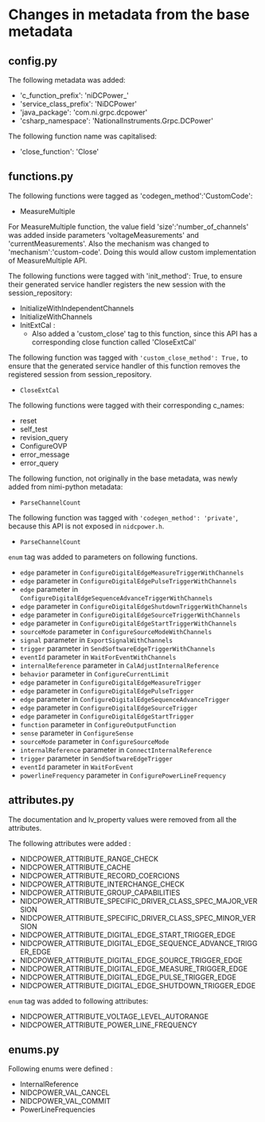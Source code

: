 # Changes in metadata from the base metadata

## config.py

The following metadata was added:
- 'c_function_prefix': 'niDCPower_'
- 'service_class_prefix': 'NiDCPower'
- 'java_package': 'com.ni.grpc.dcpower'
- 'csharp_namespace': 'NationalInstruments.Grpc.DCPower'

The following function name was capitalised:
- 'close_function': 'Close'

## functions.py

The following functions were tagged as 'codegen_method':'CustomCode':
- MeasureMultiple

For MeasureMultiple function, the value field 'size':'number_of_channels' was added inside parameters 'voltageMeasurements' and 'currentMeasurements'. Also the mechanism was changed to 'mechanism':'custom-code'. Doing this would allow custom implementation of MeasureMultiple API.

The following functions were tagged with 'init_method': True, to ensure their generated service handler registers the new session with the session_repository:
- InitializeWithIndependentChannels
- InitializeWithChannels
- InitExtCal : 
    - Also added a 'custom_close' tag to this function, since this API has a corresponding close function called 'CloseExtCal'

The following function was tagged with `'custom_close_method': True,` to ensure that the generated service handler of this function removes
the registered session from session_repository.
- `CloseExtCal`

The following functions were tagged with their corresponding c_names:
- reset
- self_test
- revision_query
- ConfigureOVP
- error_message
- error_query

The following function, not originally in the base metadata, was newly added from nimi-python metadata:
- `ParseChannelCount`

The following function was tagged with `'codegen_method': 'private'`, because this API is not exposed in `nidcpower.h`.
- `ParseChannelCount`

`enum` tag was added to parameters on following functions.
- `edge` parameter in `ConfigureDigitalEdgeMeasureTriggerWithChannels`
- `edge` parameter in `ConfigureDigitalEdgePulseTriggerWithChannels`
- `edge` parameter in `ConfigureDigitalEdgeSequenceAdvanceTriggerWithChannels`
- `edge` parameter in `ConfigureDigitalEdgeShutdownTriggerWithChannels`
- `edge` parameter in `ConfigureDigitalEdgeSourceTriggerWithChannels`
- `edge` parameter in `ConfigureDigitalEdgeStartTriggerWithChannels`
- `sourceMode` parameter in `ConfigureSourceModeWithChannels`
- `signal` parameter in `ExportSignalWithChannels`
- `trigger` parameter in `SendSoftwareEdgeTriggerWithChannels`
- `eventId` parameter in `WaitForEventWithChannels`
- `internalReference` parameter in `CalAdjustInternalReference`
- `behavior` parameter in `ConfigureCurrentLimit`
- `edge` parameter in `ConfigureDigitalEdgeMeasureTrigger`
- `edge` parameter in `ConfigureDigitalEdgePulseTrigger`
- `edge` parameter in `ConfigureDigitalEdgeSequenceAdvanceTrigger`
- `edge` parameter in `ConfigureDigitalEdgeSourceTrigger`
- `edge` parameter in `ConfigureDigitalEdgeStartTrigger`
- `function` parameter in `ConfigureOutputFunction`
- `sense` parameter in `ConfigureSense`
- `sourceMode` parameter in `ConfigureSourceMode`
- `internalReference` parameter in `ConnectInternalReference`
- `trigger` parameter in `SendSoftwareEdgeTrigger`
- `eventId` parameter in `WaitForEvent`
- `powerlineFrequency` parameter in `ConfigurePowerLineFrequency`

## attributes.py

The documentation and lv_property values were removed from all the attributes.

The following attributes were added : 
- NIDCPOWER_ATTRIBUTE_RANGE_CHECK
- NIDCPOWER_ATTRIBUTE_CACHE
- NIDCPOWER_ATTRIBUTE_RECORD_COERCIONS
- NIDCPOWER_ATTRIBUTE_INTERCHANGE_CHECK
- NIDCPOWER_ATTRIBUTE_GROUP_CAPABILITIES
- NIDCPOWER_ATTRIBUTE_SPECIFIC_DRIVER_CLASS_SPEC_MAJOR_VERSION
- NIDCPOWER_ATTRIBUTE_SPECIFIC_DRIVER_CLASS_SPEC_MINOR_VERSION
- NIDCPOWER_ATTRIBUTE_DIGITAL_EDGE_START_TRIGGER_EDGE
- NIDCPOWER_ATTRIBUTE_DIGITAL_EDGE_SEQUENCE_ADVANCE_TRIGGER_EDGE
- NIDCPOWER_ATTRIBUTE_DIGITAL_EDGE_SOURCE_TRIGGER_EDGE
- NIDCPOWER_ATTRIBUTE_DIGITAL_EDGE_MEASURE_TRIGGER_EDGE
- NIDCPOWER_ATTRIBUTE_DIGITAL_EDGE_PULSE_TRIGGER_EDGE
- NIDCPOWER_ATTRIBUTE_DIGITAL_EDGE_SHUTDOWN_TRIGGER_EDGE

`enum` tag was added to following attributes:
- NIDCPOWER_ATTRIBUTE_VOLTAGE_LEVEL_AUTORANGE
- NIDCPOWER_ATTRIBUTE_POWER_LINE_FREQUENCY

## enums.py

Following enums were defined :
- InternalReference
- NIDCPOWER_VAL_CANCEL
- NIDCPOWER_VAL_COMMIT
- PowerLineFrequencies